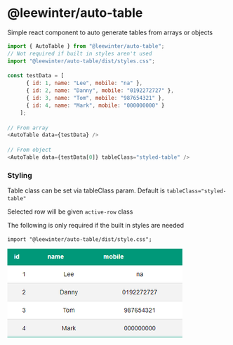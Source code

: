 # @leewinter/auto-table

Simple react component to auto generate tables from arrays or objects

```javascript
import { AutoTable } from "@leewinter/auto-table";
// Not required if built in styles aren't used
import "@leewinter/auto-table/dist/styles.css";

const testData = [
      { id: 1, name: "Lee", mobile: "na" },
      { id: 2, name: "Danny", mobile: "0192272727" },
      { id: 3, name: "Tom", mobile: "987654321" },
      { id: 4, name: "Mark", mobile: "000000000" }
    ];

// From array
<AutoTable data={testData} />

// From object
<AutoTable data={testData[0]} tableClass="styled-table" />
```

### Styling

Table class can be set via tableClass param. Default is `tableClass="styled-table"`

Selected row will be given `active-row` class

The following is only required if the built in styles are needed

`import "@leewinter/auto-table/dist/style.css";`

![example](./docs/images/basic-example.png)
